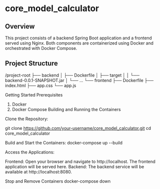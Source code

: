 # core_model_calculator

## Overview

This project consists of a backend Spring Boot application and a frontend served using Nginx. Both components are containerized using Docker and orchestrated with Docker Compose.

## Project Structure

/project-root
├── backend
│ ├── Dockerfile
│ ├── target
│ │ └── backend-0.0.1-SNAPSHOT.jar
│ └── ...
└── frontend
├── Dockerfile
├── index.html
├── app.css
└── app.js

Getting Started
Prerequisites
1. Docker
2. Docker Compose
Building and Running the Containers

Clone the Repository:

git clone https://github.com/your-username/core_model_calculator.git
cd core_model_calculator

Build and Start the Containers:
docker-compose up --build

Access the Applications:

Frontend: Open your browser and navigate to http://localhost. The frontend application will be served here.
Backend: The backend service will be available at http://localhost:8080.

Stop and Remove Containers
docker-compose down
